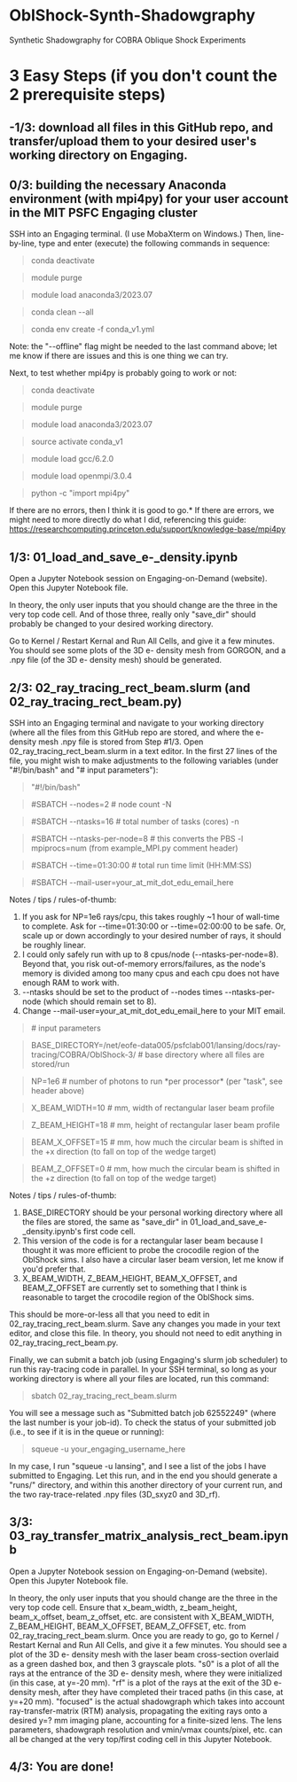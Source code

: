 # OblShock-Synth-Shadowgraphy
 Synthetic Shadowgraphy for COBRA Oblique Shock Experiments

# 3 Easy Steps (if you don't count the 2 prerequisite steps)

## -1/3: download all files in this GitHub repo, and transfer/upload them to your desired user's working directory on Engaging.  

## 0/3: building the necessary Anaconda environment (with mpi4py) for your user account in the MIT PSFC Engaging cluster

SSH into an Engaging terminal.  (I use MobaXterm on Windows.)  Then, line-by-line, type and enter (execute) the following commands in sequence:
  
> conda deactivate
  
> module purge
  
> module load anaconda3/2023.07
  
> conda clean --all
  
> conda env create -f conda_v1.yml

Note: the "--offline" flag might be needed to the last command above; let me know if there are issues and this is one thing we can try.

Next, to test whether mpi4py is probably going to work or not:
  
> conda deactivate
  
> module purge
  
> module load anaconda3/2023.07
  
> source activate conda_v1
  
> module load gcc/6.2.0
  
> module load openmpi/3.0.4
  
> python -c "import mpi4py"

If there are no errors, then I think it is good to go.*  If there are errors, we might need to more directly do what I did, referencing this guide: https://researchcomputing.princeton.edu/support/knowledge-base/mpi4py

## 1/3: 01_load_and_save_e-_density.ipynb

Open a Jupyter Notebook session on Engaging-on-Demand (website).  Open this Jupyter Notebook file.  

In theory, the only user inputs that you should change are the three in the very top code cell.  And of those three, really only "save_dir" should probably be changed to your desired working directory.  

Go to Kernel / Restart Kernal and Run All Cells, and give it a few minutes.  You should see some plots of the 3D e- density mesh from GORGON, and a .npy file (of the 3D e- density mesh) should be generated.  

## 2/3: 02_ray_tracing_rect_beam.slurm (and 02_ray_tracing_rect_beam.py)

SSH into an Engaging terminal and navigate to your working directory (where all the files from this GitHub repo are stored, and where the e- density mesh .npy file is stored from Step #1/3.  Open 02_ray_tracing_rect_beam.slurm in a text editor.  In the first 27 lines of the file, you might wish to make adjustments to the following variables (under "#!/bin/bash" and "# input parameters"):

> "#!/bin/bash"

> #SBATCH --nodes=2                  # node count -N

> #SBATCH --ntasks=16                # total number of tasks (cores) -n

> #SBATCH --ntasks-per-node=8        # this converts the PBS -l mpiprocs=num (from example_MPI.py comment header)

> #SBATCH --time=01:30:00            # total run time limit (HH:MM:SS)

> #SBATCH --mail-user=your_at_mit_dot_edu_email_here

Notes / tips / rules-of-thumb: 
1. If you ask for NP=1e6 rays/cpu, this takes roughly ~1 hour of wall-time to complete.  Ask for --time=01:30:00 or --time=02:00:00 to be safe.  Or, scale up or down accordingly to your desired number of rays, it should be roughly linear.  
2. I could only safely run with up to 8 cpus/node (--ntasks-per-node=8).  Beyond that, you risk out-of-memory errors/failures, as the node's memory is divided among too many cpus and each cpu does not have enough RAM to work with.
3. --ntasks should be set to the product of --nodes times --ntasks-per-node (which should remain set to 8).
4. Change --mail-user=your_at_mit_dot_edu_email_here to your MIT email.  

> \# input parameters

> BASE_DIRECTORY=/net/eofe-data005/psfclab001/lansing/docs/ray-tracing/COBRA/OblShock-3/  # base directory where all files are stored/run

> NP=1e6  # number of photons to run \*per processor\* (per "task", see header above)

> X_BEAM_WIDTH=10  # mm, width of rectangular laser beam profile

> Z_BEAM_HEIGHT=18  # mm, height of rectangular laser beam profile

> BEAM_X_OFFSET=15  # mm, how much the circular beam is shifted in the +x direction (to fall on top of the wedge target)

> BEAM_Z_OFFSET=0  # mm, how much the circular beam is shifted in the +z direction (to fall on top of the wedge target)

Notes / tips / rules-of-thumb: 
1. BASE_DIRECTORY should be your personal working directory where all the files are stored, the same as "save_dir" in 01_load_and_save_e-_density.ipynb's first code cell.
2. This version of the code is for a rectangular laser beam because I thought it was more efficient to probe the crocodile region of the OblShock sims.  I also have a circular laser beam version, let me know if you'd prefer that.
3. X_BEAM_WIDTH, Z_BEAM_HEIGHT, BEAM_X_OFFSET, and BEAM_Z_OFFSET are currently set to something that I think is reasonable to target the crocodile region of the OblShock sims.

This should be more-or-less all that you need to edit in 02_ray_tracing_rect_beam.slurm.  Save any changes you made in your text editor, and close this file.  In theory, you should not need to edit anything in 02_ray_tracing_rect_beam.py.  

Finally, we can submit a batch job (using Engaging's slurm job scheduler) to run this ray-tracing code in parallel.  In your SSH terminal, so long as your working directory is where all your files are located, run this command:
> sbatch 02_ray_tracing_rect_beam.slurm

You will see a message such as "Submitted batch job 62552249" (where the last number is your job-id).  To check the status of your submitted job (i.e., to see if it is in the queue or running):
> squeue -u your_engaging_username_here

In my case, I run "squeue -u lansing", and I see a list of the jobs I have submitted to Engaging.  Let this run, and in the end you should generate a "runs/" directory, and within this another directory of your current run, and the two ray-trace-related .npy files (3D_sxyz0 and 3D_rf).  

## 3/3: 03_ray_transfer_matrix_analysis_rect_beam.ipynb

Open a Jupyter Notebook session on Engaging-on-Demand (website).  Open this Jupyter Notebook file.  

In theory, the only user inputs that you should change are the three in the very top code cell.  Ensure that x_beam_width, z_beam_height, beam_x_offset, beam_z_offset, etc. are consistent with X_BEAM_WIDTH, Z_BEAM_HEIGHT, BEAM_X_OFFSET, BEAM_Z_OFFSET, etc. from 02_ray_tracing_rect_beam.slurm.  Once you are ready to go, go to Kernel / Restart Kernal and Run All Cells, and give it a few minutes.  You should see a plot of the 3D e- density mesh with the laser beam cross-section overlaid as a green dashed box, and then 3 grayscale plots.  "s0" is a plot of all the rays at the entrance of the 3D e- density mesh, where they were initialized (in this case, at y=-20 mm).  "rf" is a plot of the rays at the exit of the 3D e- density mesh, after they have completed their traced paths (in this case, at y=+20 mm).  "focused" is the actual shadowgraph which takes into account ray-transfer-matrix (RTM) analysis, propagating the exiting rays onto a desired y=? mm imaging plane, accounting for a finite-sized lens.  The lens parameters, shadowgraph resolution and vmin/vmax counts/pixel, etc. can all be changed at the very top/first coding cell in this Jupyter Notebook.  

## 4/3: You are done!  
